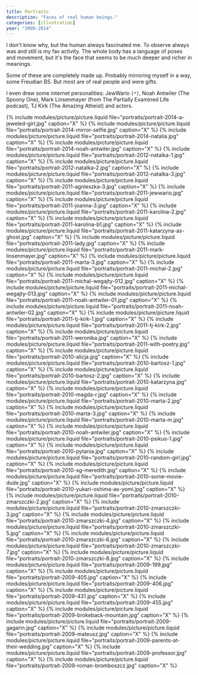 ```yaml
---
title: Portraits
description: "Faces of real human beings."
categories: [illustration]
year: "2009-2014"
---
```


I don't know why, but the human always fascinated me. To observe always was and still is my fav activity. The whole body has a language of poses and movement, but it's the face that seems to be much deeper and richer in meanings.

Some of these are completely made up. Probably mirroring myself in a way, some Freudian BS. But most are of real people and were gifts.

I even drew some internet personalities: JewWario `[*]`, Noah Antwiler (The Spoony One), Mark Linsenmayer (from The Partially Examined Life podcast), TJ Kirk (The Amazing Atheist) and actors.

{% include modules/picture/picture.liquid file="portraits/portrait-2014-a-jeweled-girl.jpg" caption="X" %}
{% include modules/picture/picture.liquid file="portraits/portrait-2014-mirror-selfie.jpg" caption="X" %}
{% include modules/picture/picture.liquid file="portraits/portrait-2014-natalia.jpg" caption="X" %}
{% include modules/picture/picture.liquid file="portraits/portrait-2014-noah-antwiler.jpg" caption="X" %}
{% include modules/picture/picture.liquid file="portraits/portrait-2012-natalka-1.jpg" caption="X" %}
{% include modules/picture/picture.liquid file="portraits/portrait-2012-natalka-2.jpg" caption="X" %}
{% include modules/picture/picture.liquid file="portraits/portrait-2012-natalka-3.jpg" caption="X" %}
{% include modules/picture/picture.liquid file="portraits/portrait-2011-agnieszka-3.jpg" caption="X" %}
{% include modules/picture/picture.liquid file="portraits/portrait-2011-jewwario.jpg" caption="X" %}
{% include modules/picture/picture.liquid file="portraits/portrait-2011-joanna-3.jpg" caption="X" %}
{% include modules/picture/picture.liquid file="portraits/portrait-2011-karolina-2.jpg" caption="X" %}
{% include modules/picture/picture.liquid file="portraits/portrait-2011-karolina-b1.jpg" caption="X" %}
{% include modules/picture/picture.liquid file="portraits/portrait-2011-katarzyna-as-ghost.jpg" caption="X" %}
{% include modules/picture/picture.liquid file="portraits/portrait-2011-lady.jpg" caption="X" %}
{% include modules/picture/picture.liquid file="portraits/portrait-2011-mark-linsenmayer.jpg" caption="X" %}
{% include modules/picture/picture.liquid file="portraits/portrait-2011-marta-3.jpg" caption="X" %}
{% include modules/picture/picture.liquid file="portraits/portrait-2011-michal-2.jpg" caption="X" %}
{% include modules/picture/picture.liquid file="portraits/portrait-2011-michal-wegajty-012.jpg" caption="X" %}
{% include modules/picture/picture.liquid file="portraits/portrait-2011-michal-wegajty-013.jpg" caption="X" %}
{% include modules/picture/picture.liquid file="portraits/portrait-2011-noah-antwiler-01.jpg" caption="X" %}
{% include modules/picture/picture.liquid file="portraits/portrait-2011-noah-antwiler-02.jpg" caption="X" %}
{% include modules/picture/picture.liquid file="portraits/portrait-2011-tj-kirk-1.jpg" caption="X" %}
{% include modules/picture/picture.liquid file="portraits/portrait-2011-tj-kirk-2.jpg" caption="X" %}
{% include modules/picture/picture.liquid file="portraits/portrait-2011-weronika.jpg" caption="X" %}
{% include modules/picture/picture.liquid file="portraits/portrait-2011-with-poetry.jpg" caption="X" %}
{% include modules/picture/picture.liquid file="portraits/portrait-2010-alicja.jpg" caption="X" %}
{% include modules/picture/picture.liquid file="portraits/portrait-2010-bartosz-1.jpg" caption="X" %}
{% include modules/picture/picture.liquid file="portraits/portrait-2010-bartosz-2.jpg" caption="X" %}
{% include modules/picture/picture.liquid file="portraits/portrait-2010-katarzyna.jpg" caption="X" %}
{% include modules/picture/picture.liquid file="portraits/portrait-2010-magda-r.jpg" caption="X" %}
{% include modules/picture/picture.liquid file="portraits/portrait-2010-marta-2.jpg" caption="X" %}
{% include modules/picture/picture.liquid file="portraits/portrait-2010-marta-3.jpg" caption="X" %}
{% include modules/picture/picture.liquid file="portraits/portrait-2010-marta-m.jpg" caption="X" %}
{% include modules/picture/picture.liquid file="portraits/portrait-2010-noah-antwiler.jpg" caption="X" %}
{% include modules/picture/picture.liquid file="portraits/portrait-2010-psikus-1.jpg" caption="X" %}
{% include modules/picture/picture.liquid file="portraits/portrait-2010-pytania.jpg" caption="X" %}
{% include modules/picture/picture.liquid file="portraits/portrait-2010-random-girl.jpg" caption="X" %}
{% include modules/picture/picture.liquid file="portraits/portrait-2010-sg-meredith.jpg" caption="X" %}
{% include modules/picture/picture.liquid file="portraits/portrait-2010-some-movie-dude.jpg" caption="X" %}
{% include modules/picture/picture.liquid file="portraits/portrait-2010-yukari-oshima-as-yomi.jpg" caption="X" %}
{% include modules/picture/picture.liquid file="portraits/portrait-2010-zmarszczki-2.jpg" caption="X" %}
{% include modules/picture/picture.liquid file="portraits/portrait-2010-zmarszczki-3.jpg" caption="X" %}
{% include modules/picture/picture.liquid file="portraits/portrait-2010-zmarszczki-4.jpg" caption="X" %}
{% include modules/picture/picture.liquid file="portraits/portrait-2010-zmarszczki-5.jpg" caption="X" %}
{% include modules/picture/picture.liquid file="portraits/portrait-2010-zmarszczki-6.jpg" caption="X" %}
{% include modules/picture/picture.liquid file="portraits/portrait-2010-zmarszczki-7.jpg" caption="X" %}
{% include modules/picture/picture.liquid file="portraits/portrait-2010-zmarszczki-8.jpg" caption="X" %}
{% include modules/picture/picture.liquid file="portraits/portrait-2009-199.jpg" caption="X" %}
{% include modules/picture/picture.liquid file="portraits/portrait-2009-405.jpg" caption="X" %}
{% include modules/picture/picture.liquid file="portraits/portrait-2009-406.jpg" caption="X" %}
{% include modules/picture/picture.liquid file="portraits/portrait-2009-431.jpg" caption="X" %}
{% include modules/picture/picture.liquid file="portraits/portrait-2009-455.jpg" caption="X" %}
{% include modules/picture/picture.liquid file="portraits/portrait-2009-brokeback-mountain.jpg" caption="X" %}
{% include modules/picture/picture.liquid file="portraits/portrait-2009-gagarin.jpg" caption="X" %}
{% include modules/picture/picture.liquid file="portraits/portrait-2009-mateusz.jpg" caption="X" %}
{% include modules/picture/picture.liquid file="portraits/portrait-2009-parents-at-their-wedding.jpg" caption="X" %}
{% include modules/picture/picture.liquid file="portraits/portrait-2009-professor.jpg" caption="X" %}
{% include modules/picture/picture.liquid file="portraits/portrait-2009-roman-bromboszcz.jpg" caption="X" %}
